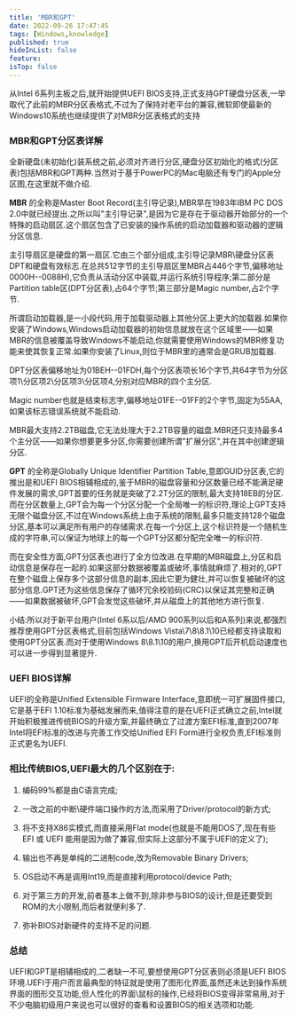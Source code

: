 ```yaml
---
title: 'MBR和GPT'
date: 2022-09-26 17:47:45
tags: [Windows,knowledge]
published: true
hideInList: false
feature: 
isTop: false
---
```


从Intel 6系列主板之后,就开始提供UEFI BIOS支持,正式支持GPT硬盘分区表,一举取代了此前的MBR分区表格式,不过为了保持对老平台的兼容,微软即使最新的Windows10系统也继续提供了对MBR分区表格式的支持
 
<!-- more -->

### MBR和GPT分区表详解

全新硬盘(未初始化)装系统之前,必须对齐进行分区,硬盘分区初始化的格式(分区表)包括MBR和GPT两种.当然对于基于PowerPC的Mac电脑还有专门的Apple分区图,在这里就不做介绍.

**MBR** 的全称是Master Boot Record(主引导记录),MBR早在1983年IBM PC DOS 2.0中就已经提出.之所以叫"主引导记录",是因为它是存在于驱动器开始部分的一个特殊的启动扇区.这个扇区包含了已安装的操作系统的启动加载器和驱动器的逻辑分区信息.

主引导扇区是硬盘的第一扇区.它由三个部分组成,主引导记录MBR\硬盘分区表DPT和硬盘有效标志.在总共512字节的主引导扇区里MBR占446个字节,偏移地址0000H--0088H),它负责从活动分区中装载,并运行系统引导程序;第二部分是Partition table区(DPT分区表),占64个字节;第三部分是Magic number,占2个字节.

所谓启动加载器,是一小段代码,用于加载驱动器上其他分区上更大的加载器.如果你安装了Windows,Windows启动加载器的初始信息就放在这个区域里——如果MBR的信息被覆盖导致Windows不能启动,你就需要使用Windows的MBR修复功能来使其恢复正常.如果你安装了Linux,则位于MBR里的通常会是GRUB加载器.

DPT分区表偏移地址为01BEH--01FDH,每个分区表项长16个字节,共64字节为分区项1\分区项2\分区项3\分区项4,分别对应MBR的四个主分区.

Magic number也就是结束标志字,偏移地址01FE--01FF的2个字节,固定为55AA,如果该标志错误系统就不能启动.

MBR最大支持2.2TB磁盘,它无法处理大于2.2TB容量的磁盘.MBR还只支持最多4个主分区——如果你想要更多分区,你需要创建所谓"扩展分区",并在其中创建逻辑分区.

**GPT** 的全称是Globally Unique Identifier Partition Table,意即GUID分区表,它的推出是和UEFI BIOS相辅相成的,鉴于MBR的磁盘容量和分区数量已经不能满足硬件发展的需求,GPT首要的任务就是突破了2.2T分区的限制,最大支持18EB的分区.
而在分区数量上,GPT会为每一个分区分配一个全局唯一的标识符,理论上GPT支持无限个磁盘分区,不过在Windows系统上由于系统的限制,最多只能支持128个磁盘分区,基本可以满足所有用户的存储需求.在每一个分区上,这个标识符是一个随机生成的字符串,可以保证为地球上的每一个GPT分区都分配完全唯一的标识符.

而在安全性方面,GPT分区表也进行了全方位改进.在早期的MBR磁盘上,分区和启动信息是保存在一起的.如果这部分数据被覆盖或破坏,事情就麻烦了.相对的,GPT在整个磁盘上保存多个这部分信息的副本,因此它更为健壮,并可以恢复被破坏的这部分信息.GPT还为这些信息保存了循环冗余校验码(CRC)以保证其完整和正确——如果数据被破坏,GPT会发觉这些破坏,并从磁盘上的其他地方进行恢复.

小结:所以对于新平台用户(Intel 6系以后/AMD 900系列以后和A系列)来说,都强烈推荐使用GPT分区表格式,目前包括Windows Vista\7\8\8.1\10已经都支持读取和使用GPT分区表.而对于使用Windows 8\8.1\10的用户,换用GPT后开机启动速度也可以进一步得到显著提升.

### UEFI BIOS详解

UEFI的全称是Unified Extensible Firmware Interface,意即统一可扩展固件接口,它是基于EFI 1.10标准为基础发展而来,值得注意的是在UEFI正式确立之前,Intel就开始积极推进传统BIOS的升级方案,并最终确立了过渡方案EFI标准,直到2007年Intel将EFI标准的改进与完善工作交给Unified EFI Form进行全权负责,EFI标准则正式更名为UEFI.

### 相比传统BIOS,UEFI最大的几个区别在于:

1. 编码99%都是由C语言完成;

2. 一改之前的中断\硬件端口操作的方法,而采用了Driver/protocol的新方式;

3. 将不支持X86实模式,而直接采用Flat mode(也就是不能用DOS了,现在有些 EFI 或 UEFI 能用是因为做了兼容,但实际上这部分不属于UEFI的定义了);

4. 输出也不再是单纯的二进制code,改为Removable Binary Drivers;

5. OS启动不再是调用Int19,而是直接利用protocol/device Path;

6. 对于第三方的开发,前者基本上做不到,除非参与BIOS的设计,但是还要受到ROM的大小限制,而后者就便利多了.

7. 弥补BIOS对新硬件的支持不足的问题.

### 总结

UEFI和GPT是相辅相成的,二者缺一不可,要想使用GPT分区表则必须是UEFI BIOS环境.UEFI于用户而言最典型的特征就是使用了图形化界面,虽然还未达到操作系统界面的图形交互功能,但人性化的界面\鼠标的操作,已经将BIOS变得非常易用,对于不少电脑初级用户来说也可以很好的查看和设置BIOS的相关选项和功能.
